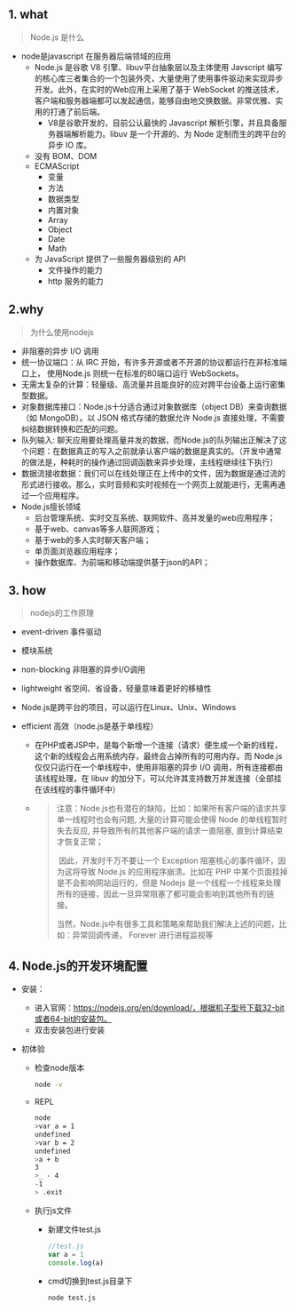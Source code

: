 ## 1.  what

>  Node.js 是什么

+ node是javascript 在服务器后端领域的应用
  + Node.js 是谷歌 V8 引擎、libuv平台抽象层以及主体使用 Javscript 编写的核心库三者集合的一个包装外壳，大量使用了使用事件驱动来实现异步开发。此外，在实时的Web应用上采用了基于 WebSocket 的推送技术，客户端和服务器端都可以发起通信，能够自由地交换数据。非常优雅、实用的打通了前后端。
    + V8是谷歌开发的，目前公认最快的 Javascript 解析引擎，并且具备服务器端解析能力。libuv 是一个开源的、为 Node 定制而生的跨平台的异步 IO 库。
  + 没有 BOM、DOM
  + ECMAScript
    - 变量
    - 方法
    - 数据类型
    - 内置对象
    - Array
    - Object
    - Date
    - Math
  + 为 JavaScript 提供了一些服务器级别的 API
    - 文件操作的能力
    - http 服务的能力

## 2.why

> 为什么使用nodejs

+ 非阻塞的异步 I/O 调用
+ 统一协议端口：从 IRC 开始，有许多开源或者不开源的协议都运行在非标准端口上， 使用Node.js 则统一在标准的80端口运行 WebSockets。
+ 无需太复杂的计算：轻量级、高流量并且能良好的应对跨平台设备上运行密集型数据。
+ 对象数据库接口：Node.js十分适合通过对象数据库（object DB）来查询数据（如 MongoDB）。以 JSON 格式存储的数据允许 Node.js 直接处理，不需要纠结数据转换和匹配的问题。
+  队列输入:  聊天应用要处理高量并发的数据，而Node.js的队列输出正解决了这个问题：在数据真正的写入之前就承认客户端的数据是真实的。（开发中通常的做法是，种耗时的操作通过回调函数来异步处理，主线程继续往下执行）
+ 数据流接收数据：我们可以在线处理正在上传中的文件，因为数据是通过流的形式进行接收。那么，实时音频和实时视频在一个网页上就能进行，无需再通过一个应用程序。
+ Node.js擅长领域
  + 后台管理系统、实时交互系统、联网软件、高并发量的web应用程序；
  + 基于web、canvas等多人联网游戏；
  + 基于web的多人实时聊天客户端；
  + 单页面浏览器应用程序；
  + 操作数据库、为前端和移动端提供基于json的API；

## 3.  how

> nodejs的工作原理

+ event-driven  事件驱动

+ 模块系统

+ non-blocking  非阻塞的异步I/O调用

+ lightweight  省空间、省设备，轻量意味着更好的移植性

+ Node.js是跨平台的项目，可以运行在Linux、Unix、Windows

+ efficient 高效（node.js是基于单线程）

  + 在PHP或者JSP中，是每个新增一个连接（请求）便生成一个新的线程，这个新的线程会占用系统内存，最终会占掉所有的可用内存。而 Node.js 仅仅只运行在一个单线程中，使用非阻塞的异步 I/O 调用，所有连接都由该线程处理，在 libuv 的加分下，可以允许其支持数万并发连接（全部挂在该线程的事件循环中）

  + > 注意：Node.js也有潜在的缺陷，比如：如果所有客户端的请求共享单一线程时也会有问题, 大量的计算可能会使得 Node 的单线程暂时失去反应, 并导致所有的其他客户端的请求一直阻塞, 直到计算结束才恢复正常；
    >
    >
    >
    > ​       因此，开发时千万不要让一个 Exception 阻塞核心的事件循环，因为这将导致 Node.js 的应用程序崩溃。比如在 PHP 中某个页面挂掉是不会影响网站运行的，但是 Nodejs 是一个线程一个线程来处理所有的链接，因此一旦异常阻塞了都可能会影响到其他所有的链接。
    >
    >
    >
    > ​      当然，Node.js中有很多工具和策略来帮助我们解决上述的问题，比如：异常回调传递， Forever 进行进程监视等

## 4.  Node.js的开发环境配置

+ 安装：

  + 进入官网：https://nodejs.org/en/download/，根据机子型号下载32-bit或者64-bit的安装包。

  - 双击安装包进行安装

+ 初体验

  + 检查node版本

    ```bash
    node -v
    ```

  + REPL

    ```bash
    node
    >var a = 1
    undefined
    >var b = 2
    undefined
    >a + b
    3
    >_ - 4
    -1
    > .exit
    ```

  - 执行js文件

    - 新建文件test.js

      ```javascript
      //test.js
      var a = 1
      console.log(a)
      ```

    - cmd切换到test.js目录下

      ```bash
      node test.js
      ```








